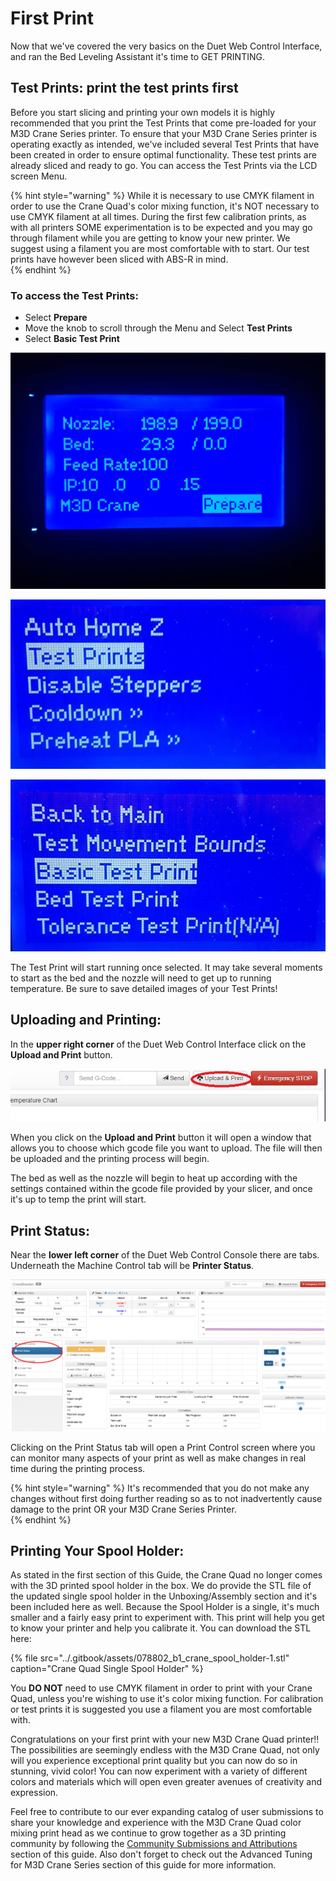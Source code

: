 # First Print

Now that we've covered the very basics on the Duet Web Control Interface, and ran the Bed Leveling Assistant it's time to GET PRINTING. 

## Test Prints: print the test prints first

Before you start slicing and printing your own models it is highly recommended that you print the Test Prints that come pre-loaded for your M3D Crane Series printer. To ensure that your M3D Crane Series printer is operating exactly as intended, we've included several Test Prints that have been created in order to ensure optimal functionality. These test prints are already sliced and ready to go. You can access the Test Prints via the LCD screen Menu.

{% hint style="warning" %}
While it is necessary to use CMYK filament in order to use the Crane Quad's color mixing function, it's NOT necessary to use CMYK filament at all times. During the first few calibration prints, as with all printers SOME experimentation is to be expected and you may go through filament while you are getting to know your new printer. We suggest using a filament you are most comfortable with to start. Our test prints have however been sliced with ABS-R in mind.   
{% endhint %}

### To access the Test Prints: <a id="to-access-the-test-prints"></a>

* Select **Prepare**
* Move the knob to scroll through the Menu and Select **Test Prints**
* Select **Basic Test Print**

![Select Prepare](../.gitbook/assets/image%20%2821%29.png)

![Select Test Prints](../.gitbook/assets/image%20%281%29.png)

![Select Basic Test Print](../.gitbook/assets/image%20%2818%29.png)

The Test Print will start running once selected. It may take several moments to start as the bed and the nozzle will need to get up to running temperature. Be sure to save detailed images of your Test Prints!

## Uploading and Printing:

In the **upper right corner** of the Duet Web Control Interface click on the **Upload and Print** button. 

![Upload and Print](../.gitbook/assets/duet2.jpg)

When you click on the **Upload and Print** button it will open a window that allows you to choose which gcode file you want to upload. The file will then be uploaded and the printing process will begin. 

The bed as well as the nozzle will begin to heat up according with the settings contained within the gcode file provided by your slicer, and once it's up to temp the print will start.  

## Print Status:

Near the **lower left corner** of the Duet Web Control Console there are tabs. Underneath the Machine Control tab will be **Printer Status**. 

![Duet Web Control Interface Print Status](../.gitbook/assets/duet3.png)

Clicking on the Print Status tab will open a Print Control screen where you can monitor many aspects of your print as well as make changes in real time during the printing process. 

{% hint style="warning" %}
It's recommended that you do not make any changes without first doing further reading so as to not inadvertently cause damage to the print OR your M3D Crane Series Printer.   
{% endhint %}

## Printing Your Spool Holder:

As stated in the first section of this Guide, the Crane Quad no longer comes with the 3D printed spool holder in the box. We do provide the STL file of the updated single spool holder in the Unboxing/Assembly section and it's been included here as well. Because the Spool Holder is a single, it's much smaller and a fairly easy print to experiment with. This print will help you get to know your printer and help you calibrate it. You can download the STL here:

{% file src="../.gitbook/assets/078802\_b1\_crane\_spool\_holder-1.stl" caption="Crane Quad Single Spool Holder" %}

 You **DO NOT** need to use CMYK filament in order to print with your Crane Quad, unless you're wishing to use it's color mixing function. For calibration or test prints it is suggested you use a filament you are most comfortable with. 

Congratulations on your first print with your new M3D Crane Quad printer!! The possibilities are seemingly endless with the M3D Crane Quad, not only will you experience exceptional print quality but you can now do so in stunning, vivid color! You can now experiment with a variety of different colors and materials which will open even greater avenues of creativity and expression.

Feel free to contribute to our ever expanding catalog of user submissions to share your knowledge and experience with the M3D Crane Quad color mixing print head as we continue to grow together as a 3D printing community by following the [Community Submissions and Attributions](https://crane.printm3d.com/community-submissions-attributions/community-submissions) section of this guide. Also don't forget to check out the Advanced Tuning for M3D Crane Series section of this guide for more information.

